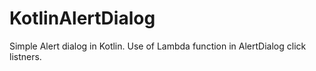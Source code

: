 # KotlinAlertDialog
Simple Alert dialog in Kotlin.
Use of Lambda function in AlertDialog click listners.
